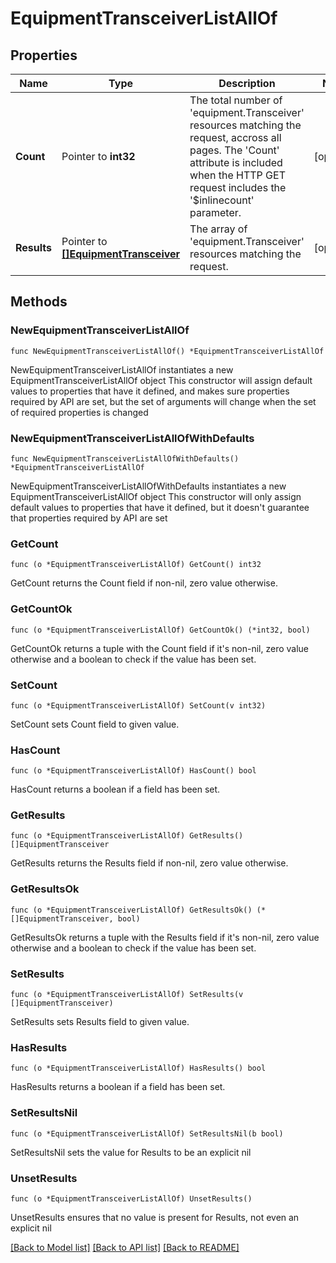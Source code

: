 # EquipmentTransceiverListAllOf

## Properties

Name | Type | Description | Notes
------------ | ------------- | ------------- | -------------
**Count** | Pointer to **int32** | The total number of &#39;equipment.Transceiver&#39; resources matching the request, accross all pages. The &#39;Count&#39; attribute is included when the HTTP GET request includes the &#39;$inlinecount&#39; parameter. | [optional] 
**Results** | Pointer to [**[]EquipmentTransceiver**](EquipmentTransceiver.md) | The array of &#39;equipment.Transceiver&#39; resources matching the request. | [optional] 

## Methods

### NewEquipmentTransceiverListAllOf

`func NewEquipmentTransceiverListAllOf() *EquipmentTransceiverListAllOf`

NewEquipmentTransceiverListAllOf instantiates a new EquipmentTransceiverListAllOf object
This constructor will assign default values to properties that have it defined,
and makes sure properties required by API are set, but the set of arguments
will change when the set of required properties is changed

### NewEquipmentTransceiverListAllOfWithDefaults

`func NewEquipmentTransceiverListAllOfWithDefaults() *EquipmentTransceiverListAllOf`

NewEquipmentTransceiverListAllOfWithDefaults instantiates a new EquipmentTransceiverListAllOf object
This constructor will only assign default values to properties that have it defined,
but it doesn't guarantee that properties required by API are set

### GetCount

`func (o *EquipmentTransceiverListAllOf) GetCount() int32`

GetCount returns the Count field if non-nil, zero value otherwise.

### GetCountOk

`func (o *EquipmentTransceiverListAllOf) GetCountOk() (*int32, bool)`

GetCountOk returns a tuple with the Count field if it's non-nil, zero value otherwise
and a boolean to check if the value has been set.

### SetCount

`func (o *EquipmentTransceiverListAllOf) SetCount(v int32)`

SetCount sets Count field to given value.

### HasCount

`func (o *EquipmentTransceiverListAllOf) HasCount() bool`

HasCount returns a boolean if a field has been set.

### GetResults

`func (o *EquipmentTransceiverListAllOf) GetResults() []EquipmentTransceiver`

GetResults returns the Results field if non-nil, zero value otherwise.

### GetResultsOk

`func (o *EquipmentTransceiverListAllOf) GetResultsOk() (*[]EquipmentTransceiver, bool)`

GetResultsOk returns a tuple with the Results field if it's non-nil, zero value otherwise
and a boolean to check if the value has been set.

### SetResults

`func (o *EquipmentTransceiverListAllOf) SetResults(v []EquipmentTransceiver)`

SetResults sets Results field to given value.

### HasResults

`func (o *EquipmentTransceiverListAllOf) HasResults() bool`

HasResults returns a boolean if a field has been set.

### SetResultsNil

`func (o *EquipmentTransceiverListAllOf) SetResultsNil(b bool)`

 SetResultsNil sets the value for Results to be an explicit nil

### UnsetResults
`func (o *EquipmentTransceiverListAllOf) UnsetResults()`

UnsetResults ensures that no value is present for Results, not even an explicit nil

[[Back to Model list]](../README.md#documentation-for-models) [[Back to API list]](../README.md#documentation-for-api-endpoints) [[Back to README]](../README.md)


